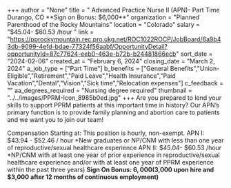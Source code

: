 +++
author = "None"
title = " Advanced Practice Nurse II (APN)- Part Time Durango, CO **Sign on Bonus: $6,000**"
organization = "Planned Parenthood of the Rocky Mountains"
location = "Colorado"
salary = "$45.04- $60.53 /hour "
link = "https://pprockymountain.rec.pro.ukg.net/ROC1022ROCP/JobBoard/6a9b43db-9099-4efd-bdae-77324f56aabf/OpportunityDetail?opportunityId=87c77624-eeb0-463e-b72b-b24481866ecb"
sort_date = "2024-02-06"
created_at = "February 6, 2024"
closing_date = "March 2, 2024"
a_job_type = ["Part Time"]
b_benefits = ["General Benefits","Union-Eligible","Retirement","Paid Leave","Health Insurance","Paid Vacation","Dental","Vision","Sick time","Relocation expenses"]
c_feedback = ""
aa_degrees_required = "Nursing degree required"
thumbnail = "../../images/PPRM-Icon_8985b0ed.jpg"
+++
Are you prepared to lend your skills to support PPRM patients at this important time in history? Our APN’s primary function is to provide family planning and abortion care to patients and we want you to join our team!
 
Compensation Starting at:
This position is hourly, non-exempt.
APN I: $43.94 - $52.46 / hour *New graduates or NP/CNM with less than one year of reproductive/sexual healthcare experience
APN II: $45.04- $60.53 /hour *NP/CNM with at least one year of prior experience in reproductive/sexual healthcare experience and/or with at least one year of PPRM experience within the past three years)
**Sign On Bonus: $6,000 ($3,000 upon hire and $3,000 after 12 months of continuous employment)**